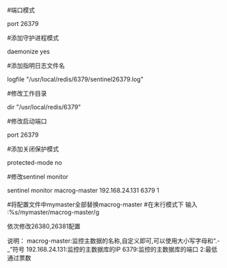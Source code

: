  
 #端口模式
 
 port 26379
 
 #添加守护进程模式
 
 daemonize yes

 #添加指明日志文件名

 logfile "/usr/local/redis/6379/sentinel26379.log"

 #修改工作目录
 
 dir "/usr/local/redis/6379"

 #修改启动端口
 
 port 26379

 #添加关闭保护模式
 
 protected-mode no

 #修改sentinel monitor
 
 sentinel monitor macrog-master 192.168.24.131 6379 1

 #将配置文件中mymaster全部替换macrog-master
 #在末行模式下 输入 :%s/mymaster/macrog-master/g

 依次修改26380,26381配置

 说明：
 macrog-master:监控主数据的名称,自定义即可,可以使用大小写字母和“.-_”符号
 192.168.24.131:监控的主数据库的IP
 6379:监控的主数据库的端口
 2:最低通过票数
